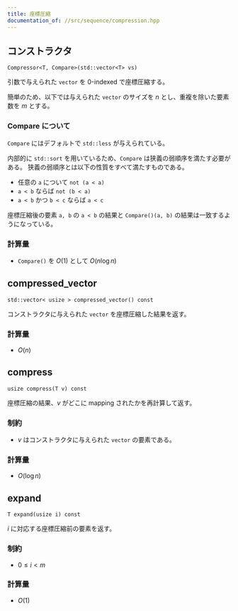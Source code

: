 ```yaml
---
title: 座標圧縮
documentation_of: //src/sequence/compression.hpp
---
```


## コンストラクタ
```
Compressor<T, Compare>(std::vector<T> vs)
```

引数で与えられた `vector` を 0-indexed で座標圧縮する。

簡単のため、以下では与えられた `vector` のサイズを $n$ とし、重複を除いた要素数を $m$ とする。

### Compare について
`Compare` にはデフォルトで `std::less` が与えられている。

内部的に `std::sort` を用いているため、`Compare` は狭義の弱順序を満たす必要がある。
狭義の弱順序とは以下の性質をすべて満たすものである。
- 任意の `a` について `not (a < a)`
- `a < b` ならば `not (b < a)`
- `a < b` かつ `b < c` ならば `a < c`

座標圧縮後の要素 `a, b` の `a < b` の結果と `Compare()(a, b)` の結果は一致するようになっている。

### 計算量
- `Compare()` を $O(1)$ として $O(n \log n)$


## compressed_vector
```
std::vector< usize > compressed_vector() const
```

コンストラクタに与えられた `vector` を座標圧縮した結果を返す。

### 計算量
- $O(n)$


## compress
```
usize compress(T v) const
```

座標圧縮の結果、$v$ がどこに mapping されたかを再計算して返す。

### 制約
- $v$ はコンストラクタに与えられた `vector` の要素である。

### 計算量
- $O(\log n)$


## expand
```
T expand(usize i) const
```

$i$ に対応する座標圧縮前の要素を返す。

### 制約
- $0 \leq i \lt m$

### 計算量
- $O(1)$
